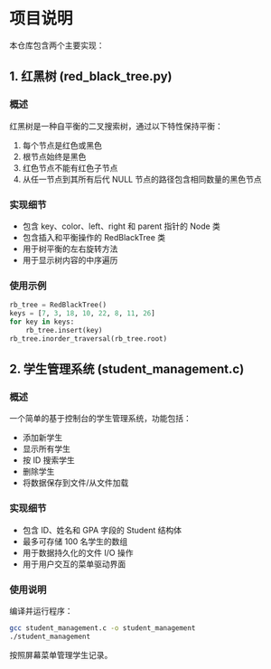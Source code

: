 # 项目说明

本仓库包含两个主要实现：

## 1. 红黑树 (red_black_tree.py)

### 概述
红黑树是一种自平衡的二叉搜索树，通过以下特性保持平衡：
1. 每个节点是红色或黑色
2. 根节点始终是黑色
3. 红色节点不能有红色子节点
4. 从任一节点到其所有后代 NULL 节点的路径包含相同数量的黑色节点

### 实现细节
- 包含 key、color、left、right 和 parent 指针的 Node 类
- 包含插入和平衡操作的 RedBlackTree 类
- 用于树平衡的左右旋转方法
- 用于显示树内容的中序遍历

### 使用示例
```python
rb_tree = RedBlackTree()
keys = [7, 3, 18, 10, 22, 8, 11, 26]
for key in keys:
    rb_tree.insert(key)
rb_tree.inorder_traversal(rb_tree.root)
```

## 2. 学生管理系统 (student_management.c)

### 概述
一个简单的基于控制台的学生管理系统，功能包括：
- 添加新学生
- 显示所有学生
- 按 ID 搜索学生
- 删除学生
- 将数据保存到文件/从文件加载

### 实现细节
- 包含 ID、姓名和 GPA 字段的 Student 结构体
- 最多可存储 100 名学生的数组
- 用于数据持久化的文件 I/O 操作
- 用于用户交互的菜单驱动界面

### 使用说明
编译并运行程序：
```bash
gcc student_management.c -o student_management
./student_management
```

按照屏幕菜单管理学生记录。
